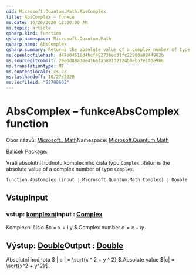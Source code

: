 ```yaml
---
uid: Microsoft.Quantum.Math.AbsComplex
title: AbsComplex – funkce
ms.date: 10/26/2020 12:00:00 AM
ms.topic: article
qsharp.kind: function
qsharp.namespace: Microsoft.Quantum.Math
qsharp.name: AbsComplex
qsharp.summary: Returns the absolute value of a complex number of type `Complex`.
ms.openlocfilehash: d47e04616d4bcf49273bec31fc22990a8244962b
ms.sourcegitcommit: 29e0d88a30e4166fa580132124b0eb57e1f0e986
ms.translationtype: MT
ms.contentlocale: cs-CZ
ms.lasthandoff: 10/27/2020
ms.locfileid: "92708602"
---
```

# <a name="abscomplex-function"></a><span data-ttu-id="c4695-102">AbsComplex – funkce</span><span class="sxs-lookup"><span data-stu-id="c4695-102">AbsComplex function</span></span>

<span data-ttu-id="c4695-103">Obor názvů: [Microsoft.. Math](xref:Microsoft.Quantum.Math)</span><span class="sxs-lookup"><span data-stu-id="c4695-103">Namespace: [Microsoft.Quantum.Math](xref:Microsoft.Quantum.Math)</span></span>

<span data-ttu-id="c4695-104">Balíček [](https://nuget.org/packages/)</span><span class="sxs-lookup"><span data-stu-id="c4695-104">Package: [](https://nuget.org/packages/)</span></span>


<span data-ttu-id="c4695-105">Vrátí absolutní hodnotu komplexního čísla typu `Complex` .</span><span class="sxs-lookup"><span data-stu-id="c4695-105">Returns the absolute value of a complex number of type `Complex`.</span></span>

```qsharp
function AbsComplex (input : Microsoft.Quantum.Math.Complex) : Double
```


## <a name="input"></a><span data-ttu-id="c4695-106">Vstup</span><span class="sxs-lookup"><span data-stu-id="c4695-106">Input</span></span>

### <a name="input--complex"></a><span data-ttu-id="c4695-107">vstup: [komplexní](xref:Microsoft.Quantum.Math.Complex)</span><span class="sxs-lookup"><span data-stu-id="c4695-107">input : [Complex](xref:Microsoft.Quantum.Math.Complex)</span></span>

<span data-ttu-id="c4695-108">Komplexní číslo $c = x + i y $.</span><span class="sxs-lookup"><span data-stu-id="c4695-108">Complex number $c = x + i y$.</span></span>



## <a name="output--double"></a><span data-ttu-id="c4695-109">Výstup: [Double](xref:microsoft.quantum.lang-ref.double)</span><span class="sxs-lookup"><span data-stu-id="c4695-109">Output : [Double](xref:microsoft.quantum.lang-ref.double)</span></span>

<span data-ttu-id="c4695-110">Absolutní hodnota $ | c | = \sqrt{x ^ 2 + y ^ 2} $.</span><span class="sxs-lookup"><span data-stu-id="c4695-110">Absolute value $|c| = \sqrt{x^2 + y^2}$.</span></span>